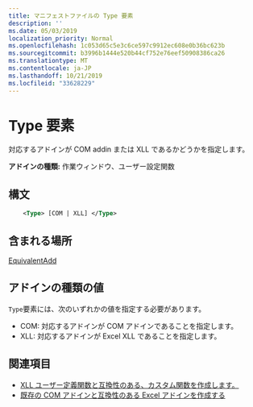 ```yaml
---
title: マニフェストファイルの Type 要素
description: ''
ms.date: 05/03/2019
localization_priority: Normal
ms.openlocfilehash: 1c053d65c5e3c6ce597c9912ec608e0b36bc623b
ms.sourcegitcommit: b3996b1444e520b44cf752e76eef50908386ca26
ms.translationtype: MT
ms.contentlocale: ja-JP
ms.lasthandoff: 10/21/2019
ms.locfileid: "33628229"
---
```

# <a name="type-element"></a>Type 要素

対応するアドインが COM addin または XLL であるかどうかを指定します。

**アドインの種類:** 作業ウィンドウ、ユーザー設定関数

## <a name="syntax"></a>構文

```XML
    <Type> [COM | XLL] </Type>  
```

## <a name="contained-in"></a>含まれる場所

[EquivalentAdd](equivalentaddin.md)

## <a name="add-in-type-values"></a>アドインの種類の値

`Type`要素には、次のいずれかの値を指定する必要があります。

- COM: 対応するアドインが COM アドインであることを指定します。
- XLL: 対応するアドインが Excel XLL であることを指定します。

## <a name="see-also"></a>関連項目

- [XLL ユーザー定義関数と互換性のある、カスタム関数を作成します。](../../excel/make-custom-functions-compatible-with-xll-udf.md)
- [既存の COM アドインと互換性のある Excel アドインを作成する](../../develop/make-office-add-in-compatible-with-existing-com-add-in.md)